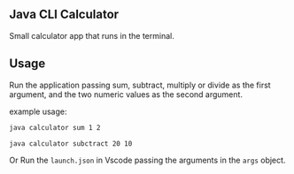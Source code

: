 ## Java CLI Calculator

Small calculator app that runs in the terminal.


## Usage

Run the application passing sum, subtract, multiply or divide as the first argument, and the two numeric values as the second argument.

example usage:

```bash
java calculator sum 1 2
```

```bash
java calculator subctract 20 10
```
Or
Run the ```launch.json``` in Vscode passing the arguments in the ```args``` object.